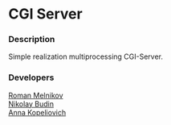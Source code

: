 # **CGI Server**

### **Description**
Simple realization multiprocessing CGI-Server.

### **Developers**

[Roman Melnikov](https://github.com/rvem)</br>
[Nikolay Budin](https://github.com/BudAlNik)</br>
[Anna Kopeliovich](https://github.com/annnufan)</br>

